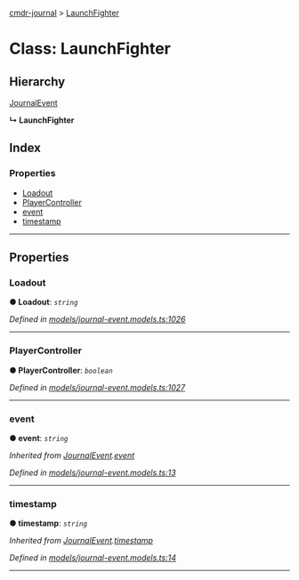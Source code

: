 [cmdr-journal](../README.md) > [LaunchFighter](../classes/launchfighter.md)



# Class: LaunchFighter

## Hierarchy


 [JournalEvent](journalevent.md)

**↳ LaunchFighter**







## Index

### Properties

* [Loadout](launchfighter.md#loadout)
* [PlayerController](launchfighter.md#playercontroller)
* [event](launchfighter.md#event)
* [timestamp](launchfighter.md#timestamp)



---
## Properties
<a id="loadout"></a>

###  Loadout

**●  Loadout**:  *`string`* 

*Defined in [models/journal-event.models.ts:1026](https://github.com/chrisbruford/cmdr-journal/blob/1e4d048/src/models/journal-event.models.ts#L1026)*





___

<a id="playercontroller"></a>

###  PlayerController

**●  PlayerController**:  *`boolean`* 

*Defined in [models/journal-event.models.ts:1027](https://github.com/chrisbruford/cmdr-journal/blob/1e4d048/src/models/journal-event.models.ts#L1027)*





___

<a id="event"></a>

###  event

**●  event**:  *`string`* 

*Inherited from [JournalEvent](journalevent.md).[event](journalevent.md#event)*

*Defined in [models/journal-event.models.ts:13](https://github.com/chrisbruford/cmdr-journal/blob/1e4d048/src/models/journal-event.models.ts#L13)*





___

<a id="timestamp"></a>

###  timestamp

**●  timestamp**:  *`string`* 

*Inherited from [JournalEvent](journalevent.md).[timestamp](journalevent.md#timestamp)*

*Defined in [models/journal-event.models.ts:14](https://github.com/chrisbruford/cmdr-journal/blob/1e4d048/src/models/journal-event.models.ts#L14)*





___


